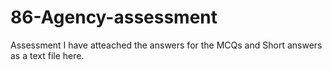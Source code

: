 # 86-Agency-assessment
Assessment
I have atteached the answers for the MCQs and Short answers as a text file here.
